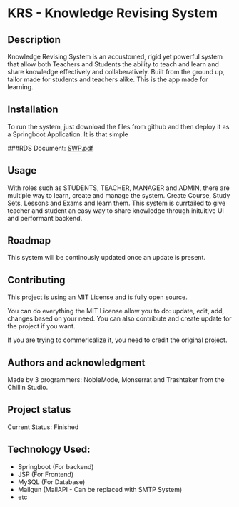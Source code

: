 # KRS - Knowledge Revising System

## Description
Knowledge Revising System is an accustomed, rigid yet powerful system that allow both Teachers and Students the ability to teach and learn and share knowledge effectively and collaberatively. Built from the ground up, tailor made for students and teachers alike. This is the app made for learning.


## Installation
To run the system, just download the files from github and then deploy it as a Springboot Application. It is that simple

###RDS Document: [SWP.pdf](https://github.com/user-attachments/files/16403804/SWP.pdf)


## Usage
With roles such as STUDENTS, TEACHER, MANAGER and ADMIN, there are multiple way to learn, create and manage the system. Create Course, Study Sets, Lessons and Exams and learn them. This system is currtailed to give teacher and student an easy way to share knowledge through inituitive UI and performant backend.

## Roadmap
This system will be continously updated once an update is present.

## Contributing
This project is using an MIT License and is fully open source.

You can do everything the MIT License allow you to do: update, edit, add, changes based on your need.
You can also contribute and create update for the project if you want.

If you are trying to commericalize it, you need to credit the original project.

## Authors and acknowledgment
Made by 3 programmers: NobleMode, Monserrat and Trashtaker from the Chillin Studio.

## Project status
Current Status: Finished

## Technology Used:
- Springboot (For backend)
- JSP (For Frontend)
- MySQL (For Database)
- Mailgun (MailAPI - Can be replaced with SMTP System)
- etc
